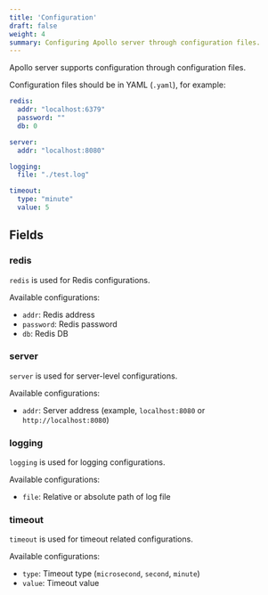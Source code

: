 ```yaml
---
title: 'Configuration'
draft: false
weight: 4
summary: Configuring Apollo server through configuration files.
---
```


Apollo server supports configuration through configuration files.

Configuration files should be in YAML (`.yaml`), for example:

```yaml
redis:
  addr: "localhost:6379"
  password: ""
  db: 0

server:
  addr: "localhost:8080"

logging:
  file: "./test.log"

timeout:
  type: "minute"
  value: 5
```

## Fields

### redis

`redis` is used for Redis configurations.

Available configurations:
- `addr`: Redis address
- `password`: Redis password
- `db`: Redis DB

### server

`server` is used for server-level configurations.

Available configurations:
- `addr`: Server address (example, `localhost:8080` or `http://localhost:8080`)

### logging

`logging` is used for logging configurations.

Available configurations:
- `file`: Relative or absolute path of log file

### timeout

`timeout` is used for timeout related configurations.

Available configurations:
- `type`: Timeout type (`microsecond`, `second`, `minute`)
- `value`: Timeout value
